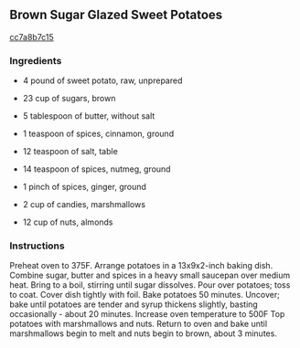 ## Brown Sugar Glazed Sweet Potatoes

[cc7a8b7c15](http://www.food.com/recipe/brown-sugar-glazed-sweet-potatoes-137420)

### Ingredients

 - 4 pound of sweet potato, raw, unprepared

 - 23 cup of sugars, brown

 - 5 tablespoon of butter, without salt

 - 1 teaspoon of spices, cinnamon, ground

 - 12 teaspoon of salt, table

 - 14 teaspoon of spices, nutmeg, ground

 - 1 pinch of spices, ginger, ground

 - 2 cup of candies, marshmallows

 - 12 cup of nuts, almonds

### Instructions

Preheat oven to 375F. Arrange potatoes in a 13x9x2-inch baking dish. Combine sugar, butter and spices in a heavy small saucepan over medium heat. Bring to a boil, stirring until sugar dissolves. Pour over potatoes; toss to coat. Cover dish tightly with foil. Bake potatoes 50 minutes. Uncover; bake until potatoes are tender and syrup thickens slightly, basting occasionally - about 20 minutes. Increase oven temperature to 500F Top potatoes with marshmallows and nuts. Return to oven and bake until marshmallows begin to melt and nuts begin to brown, about 3 minutes.